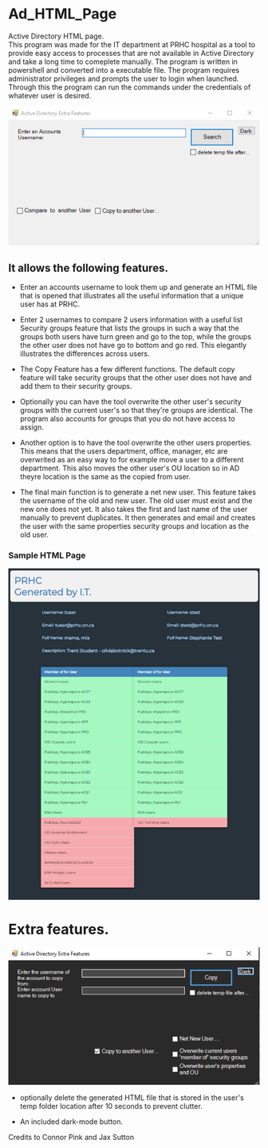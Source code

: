 # Ad_HTML_Page
Active Directory HTML page.  
This program was made for the IT department at PRHC hospital as a tool to provide easy access to processes that are not available in Active Directory and take a long time to comeplete manually.
The program is written in powershell and converted into a executable file. The program requires administrator privileges and prompts the user to login when launched. Through this the program can run the commands under the credentials of whatever user is desired.

![Screenshot](screenshot.jpg)
## It allows the following features.  
- Enter an accounts username to look them up and generate an HTML file that is opened that illustrates all the useful information that a unique user has at PRHC. 

- Enter 2 usernames to compare 2 users information with a useful list Security groups feature that lists the groups in such a way that the groups both users have turn green and go to the top, while the groups the other user does not have go to bottom and go red. This elegantly illustrates the differences across users. 

- The Copy Feature has a few different functions. The default copy feature will take security groups that the other user does not have and add them to their security groups. 

- Optionally you can have the tool overwrite the other user's security groups with the current user's so that they're groups are identical. The program also accounts for groups that you do not have access to assign.  

- Another option is to have the tool overwrite the other users properties. This means that the users department, office, manager, etc are overwrited as an easy way to for example move a user to a different department. This also moves the other user's OU location so in AD theyre location is the same as the copied from user. 

- The final main function is to generate a net new user. This feature takes the username of the old and new user. The old user must exist and the new one does not yet. It also takes the first and last name of the user manually to prevent duplicates. It then generates and email and creates the user with the same properties security groups and location as the old user.
  
### Sample HTML Page
![Screenshot](screenshot3.jpg)

# Extra features.
![Screenshot](screenshot2.jpg)
- optionally delete the generated HTML file that is stored in the user's temp folder location after 10 seconds to prevent clutter.

- An included dark-mode button.

Credits to Connor Pink and Jax Sutton
